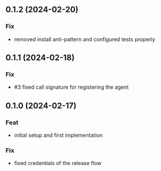 ## 0.1.2 (2024-02-20)

### Fix

- removed install anti-pattern and configured tests properly

## 0.1.1 (2024-02-18)

### Fix

- #3 fixed call signature for registering the agent

## 0.1.0 (2024-02-17)

### Feat

- initial setup and first implementation

### Fix

- fixed credentials of the release flow

